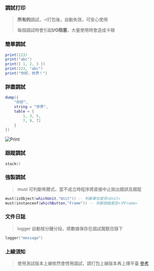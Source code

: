 ### 調試打印

> **所有的**調試，-r打包後，自動失效，可安心使用
>
> 每個調試時會引起**I/O阻塞**，大量使用時會造成卡頓

### 簡單調試

```lua
print(123)
print("abc")
print({ 1, 2, 3 })
print(123, "abc")
print("你好，世界！")
```

### 詳盡調試

```lua
dump({
    "你好",
    string = "世界",
    table = {
        1, 3, 5,
        7, 9, 72
    }
})
```

![Print](https://gitlab.com/h-document/singluar-fans/-/raw/main/assets/print.png)

### 跟蹤調試

```lua
stack()
```

### 強製調試

> must 可判斷佈爾式，當不成立時程序將直接中止拋出錯誤及跟蹤

```lua
must(isObject(whichUnit,"Unit")) -- 判斷單位是否<Unit>
must(instanceof(whichButton,"Frame")) -- 判斷按鈕是否<子Frame>
```

### 文件日誌

> logger 自動按分鍾分段，將數據保存在調試魔獸目錄下

```lua
logger("message")
```

### 上線須知

> 使用測試版本上線依然會啓用調試，請打包上線版本再上傳平臺 [參考](https://singluar-fans.hunzsig.org/?p=other&n=pt)
